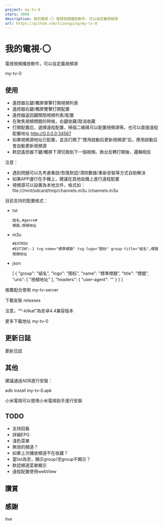```yaml
---
project: my-tv-0
stars: 3004
description: 我的電視·〇 電視視頻播放軟件，可以自定義視頻源
url: https://github.com/lizongying/my-tv-0
---
```


我的電視·〇
======

電視視頻播放軟件，可以自定義視頻源

my-tv-0

使用
--

-   遙控器左鍵/觸屏單擊打開視頻列表
-   遙控器右鍵/觸屏雙擊打開配置
-   遙控器返回鍵關閉視頻列表/配置
-   在聚焦視頻標題的時候，右鍵收藏/取消收藏
-   打開配置后，選擇遠程配置，掃描二維碼可以配置視頻源等。也可以直接遠程配置地址 http://0.0.0.0:34567
-   如果視頻源地址已配置，並且打開了“應用啟動后更新視頻源”后，應用啟動后會自動更新視頻源
-   默認遙控器下鍵/觸屏下滑切換到下一個視頻。換台反轉打開後，邏輯相反

注意：

-   遇到問題可以先考慮重啟/恢復默認/清除數據/重新安裝等方式自助解決
-   如果APP運行在手機上，建議在其他設備上進行遠程配置
-   視頻源可以設置為本地文件，格式如：file:///mnt/sdcard/tmp/channels.m3u /channels.m3u

目前支持的配置格式：

-   txt
    
    ```
    組名,#genre#
    標題,視頻地址
    ```
    
-   m3u
    
    ```
    #EXTM3U
    #EXTINF:-1 tvg-name="標準標題" tvg-logo="图标" group-title="組名",標題
    視頻地址
    ```
    
-   json
    
    \[
      {
        "group": "組名",
        "logo": "图标",
        "name": "標準標題",
        "title": "標題",
        "uris": \[
          "視頻地址"
        \],
        "headers": {
          "user-agent": ""
        }
      }
    \]
    

推薦配合使用 my-tv-server

下載安裝 releases

注意，“\*-kitkat”為安卓4.4兼容版本

更多下載地址 my-tv-0

更新日誌
----

更新日誌

其他
--

建議通過ADB進行安裝：

adb install my-tv-0.apk

小米電視可以使用小米電視助手進行安裝

TODO
----

-   支持回看
-   詳細EPG
-   淺色菜單
-   無效的頻道？
-   如果上次播放頻道不在收藏？
-   當list為空，顯示group/空group不顯示？
-   默認頻道菜單顯示
-   遠程配置使用webView

讚賞
--

感謝
--

live
